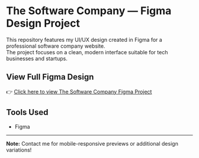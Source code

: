 # The Software Company — Figma Design Project

This repository features my UI/UX design created in Figma for a professional software company website.  
The project focuses on a clean, modern interface suitable for tech businesses and startups.

## View Full Figma Design
👉 [Click here to view The Software Company Figma Project](https://www.figma.com/design/rzyHAl65MgmhiGPNl5yAAN/The-Software-Company--Copy)

## Tools Used
- Figma

---

**Note:** Contact me for mobile-responsive previews or additional design variations!
